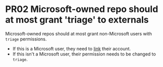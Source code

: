 # PR02 Microsoft-owned repo should at most grant 'triage' to externals

Microsoft-owned repos should at most grant non-Microsoft users with `triage`
permissions.

* If this is a Microsoft user, they need to [link] their account.
* If this isn't a Microsoft user, their permission needs to be changed to
  `triage`.

[link]: https://docs.opensource.microsoft.com/tools/github/accounts/linking.html
